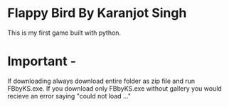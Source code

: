 # Flappy Bird By Karanjot Singh
 This is my first game built with python.
# Important - 
 If downloading always download entire folder as zip file and run FBbyKS.exe.
 If you download only FBbyKS.exe without gallery you would recieve an error saying "could not load ..."
